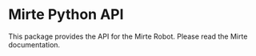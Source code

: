 # Mirte Python API

This package provides the API for the Mirte Robot. Please read the Mirte documentation.
